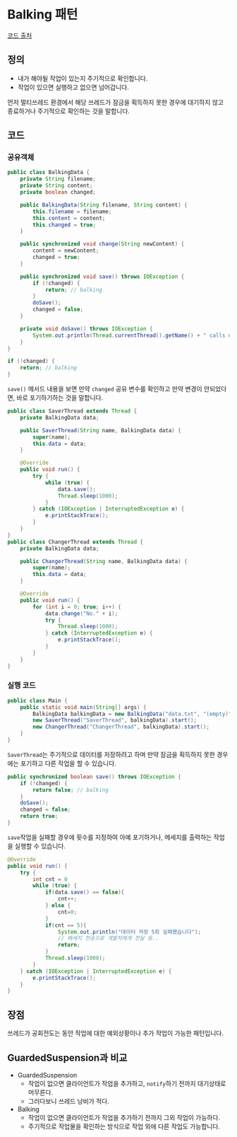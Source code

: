 # Balking 패턴  
  
[코드 출처](https://github.com/myc0058/multi-thread.git)  
  
## 정의 
+ 내가 해야될 작업이 있는지 주기적으로 확인합니다.  
+ 작업이 있으면 실행하고 없으면 넘어갑니다.  
  
먼저 멀티쓰레드 환경에서 해당 쓰레드가 잠금을 획득하지 못한 경우에 대기하지 않고 종료하거나 주기적으로 확인하는 것을 말합니다.
## 코드  
### 공유객체 
```Java
public class BalkingData {
    private String filename;
    private String content;
    private boolean changed;

    public BalkingData(String filename, String content) {
        this.filename = filename;
        this.content = content;
        this.changed = true;
    }

    public synchronized void change(String newContent) {
        content = newContent;
        changed = true;
    }

    public synchronized void save() throws IOException {
        if (!changed) {
            return; // balking
        }
        doSave();
        changed = false;
    }

    private void doSave() throws IOException {
        System.out.println(Thread.currentThread().getName() + " calls doSave, content = " + content);
    }
}
```
```Java
if (!changed) {
    return; // balking
}
```
`save()` 메서드 내용을 보면 만약 `changed` 공유 변수를 확인하고 만약 변경이 안되었다면, 바로 포기하기하는 것을 말합니다.  

```Java
public class SaverThread extends Thread {
    private BalkingData data;

    public SaverThread(String name, BalkingData data) {
        super(name);
        this.data = data;
    }

    @Override
    public void run() {
        try {
            while (true) {
                data.save();
                Thread.sleep(1000);
            }
        } catch (IOException | InterruptedException e) {
            e.printStackTrace();
        }
    }
}
public class ChangerThread extends Thread {
    private BalkingData data;

    public ChangerThread(String name, BalkingData data) {
        super(name);
        this.data = data;
    }

    @Override
    public void run() {
        for (int i = 0; true; i++) {
            data.change("No." + i);
            try {
                Thread.sleep(1000);
            } catch (InterruptedException e) {
                e.printStackTrace();
            }
        }
    }
}
```  
### 실행 코드
```Java
public class Main {
    public static void main(String[] args) {
        BalkingData balkingData = new BalkingData("data.txt", "(empty)");
        new SaverThread("SaverThread", balkingData).start();
        new ChangerThread("ChangerThread", balkingData).start();
    }
}    
```  

`SaverThread`는 주기적으로 데이터를 저장하려고 하며 만약 잠금을 획득하지 못한 경우에는 포기하고 다른 작업을 할 수 있습니다.
```Java
public synchronized boolean save() throws IOException {
    if (!changed) {
        return false; // balking
    }
    doSave();
    changed = false;
    return true;
}
```  
`save`작업을 실패할 경우에 횟수를 지정하여 아예 포기하거나, 메세지를 출력하는 작업을 실행할 수 있습니다.
```Java
@Override
public void run() {
    try {
        int cnt = 0
        while (true) {
            if(data.save() == false){
                cnt++;
            } else {
                cnt=0;
            }
            if(cnt == 5){
                System.out.println("데이터 저장 5회 실패했습니다");
                // 메세지 전송으로 개발자에게 전달 등..
                return;
            }
            Thread.sleep(1000);
        }
    } catch (IOException | InterruptedException e) {
        e.printStackTrace();
    }
}
```  
  
## 장점  
쓰레드가 공회전도는 동안 작업에 대한 예외상황이나 추가 작업이 가능한 패턴입니다.  
  
## GuardedSuspension과 비교  
+ GuardedSuspension
  + 작업이 없으면 클라이언트가 작업을 추가하고, `notify`하기 전까지 대기상태로 머무른다.
  + 그러다보니 쓰레드 낭비가 적다.
+ Balking 
  + 작업이 없으면 클라이언트가 작업을 추가하기 전까지 그외 작업이 가능하다.
  + 주기적으로 작업물을 확인하는 방식으로 작업 외에 다른 작업도 가능합니다.
